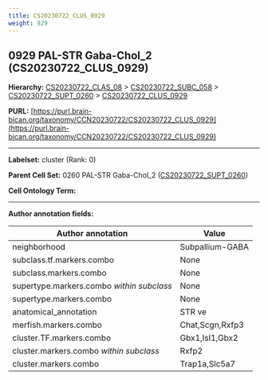 ```yaml
---
title: CS20230722_CLUS_0929
weight: 929
---
```

## 0929 PAL-STR Gaba-Chol_2 (CS20230722_CLUS_0929)
<b>Hierarchy: </b>
[CS20230722_CLAS_08](../CS20230722_CLAS_08) >
[CS20230722_SUBC_058](../CS20230722_SUBC_058) >
[CS20230722_SUPT_0260](../CS20230722_SUPT_0260) >
[CS20230722_CLUS_0929](../CS20230722_CLUS_0929)

**PURL:** [https://purl.brain-bican.org/taxonomy/CCN20230722/CS20230722_CLUS_0929](https://purl.brain-bican.org/taxonomy/CCN20230722/CS20230722_CLUS_0929)

---


**Labelset:** cluster (Rank: 0)

**Parent Cell Set:** 0260 PAL-STR Gaba-Chol_2 ([CS20230722_SUPT_0260](../CS20230722_SUPT_0260))



**Cell Ontology Term:** 

[MARKER GENES.]: #


---

[TRANSFERRED ANNOTATIONS.]: #


[AUTHOR ANNOTATION FIELDS.]: #


**Author annotation fields:**

| Author annotation | Value |
|-------------------|-------|
|neighborhood|Subpallium-GABA|
|subclass.tf.markers.combo|None|
|subclass.markers.combo|None|
|supertype.markers.combo _within subclass_|None|
|supertype.markers.combo|None|
|anatomical_annotation|STR ve|
|merfish.markers.combo|Chat,Scgn,Rxfp3|
|cluster.TF.markers.combo|Gbx1,Isl1,Gbx2|
|cluster.markers.combo _within subclass_|Rxfp2|
|cluster.markers.combo|Trap1a,Slc5a7|
